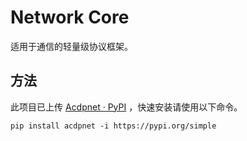 # Network Core

适用于通信的轻量级协议框架。



## 方法

此项目已上传 [Acdpnet · PyPI](https://pypi.org/project/acdpnet/) ，快速安装请使用以下命令。

```shell
pip install acdpnet -i https://pypi.org/simple
```